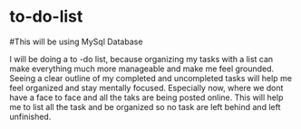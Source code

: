 # to-do-list

#This will be using MySql Database

I will be doing a to -do list, because organizing my tasks with a list can make everything much more manageable and make me feel grounded. Seeing a clear outline of my completed and uncompleted tasks will help me feel organized and stay mentally focused.
Especially now, where we dont have a face to face and all the taks are being posted online. This will help me to list all the task and be organized so no task are left behind and left unfinished.
